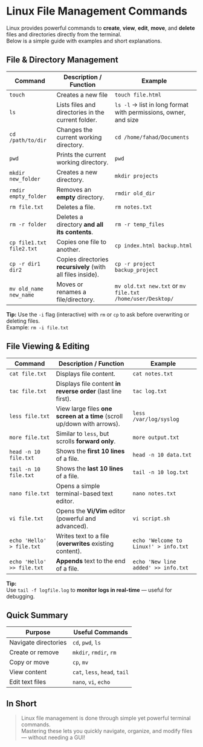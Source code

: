 # Linux File Management Commands

Linux provides powerful commands to **create**, **view**, **edit**, **move**, and **delete** files and directories directly from the terminal.  
Below is a simple guide with examples and short explanations.

## File & Directory Management

| **Command** | **Description / Function** | **Example** |
|--------------|-----------------------------|--------------|
| `touch`| Creates a new file | `touch file.html`|
| `ls` | Lists files and directories in the current folder. | `ls -l` → list in long format with permissions, owner, and size |
| `cd /path/to/dir` | Changes the current working directory. | `cd /home/fahad/Documents` |
| `pwd` | Prints the current working directory. | `pwd` |
| `mkdir new_folder` | Creates a new directory. | `mkdir projects` |
| `rmdir empty_folder` | Removes an **empty** directory. | `rmdir old_dir` |
| `rm file.txt` | Deletes a file. | `rm notes.txt` |
| `rm -r folder` | Deletes a directory **and all its contents**. | `rm -r temp_files` |
| `cp file1.txt file2.txt` | Copies one file to another. | `cp index.html backup.html` |
| `cp -r dir1 dir2` | Copies directories **recursively** (with all files inside). | `cp -r project backup_project` |
| `mv old_name new_name` | Moves or renames a file/directory. | `mv old.txt new.txt` or `mv file.txt /home/user/Desktop/` |

**Tip:** Use the `-i` flag (interactive) with `rm` or `cp` to ask before overwriting or deleting files.  
Example: `rm -i file.txt`

## File Viewing & Editing

| **Command** | **Description / Function** | **Example** |
|--------------|-----------------------------|--------------|
| `cat file.txt` | Displays file content. | `cat notes.txt` |
| `tac file.txt` | Displays file content **in reverse order** (last line first). | `tac log.txt` |
| `less file.txt` | View large files **one screen at a time** (scroll up/down with arrows). | `less /var/log/syslog` |
| `more file.txt` | Similar to `less`, but scrolls **forward only**. | `more output.txt` |
| `head -n 10 file.txt` | Shows the **first 10 lines** of a file. | `head -n 10 data.txt` |
| `tail -n 10 file.txt` | Shows the **last 10 lines** of a file. | `tail -n 10 log.txt` |
| `nano file.txt` | Opens a simple terminal-based text editor. | `nano notes.txt` |
| `vi file.txt` | Opens the **Vi/Vim** editor (powerful and advanced). | `vi script.sh` |
| `echo 'Hello' > file.txt` | Writes text to a file (**overwrites** existing content). | `echo 'Welcome to Linux!' > info.txt` |
| `echo 'Hello' >> file.txt` | **Appends** text to the end of a file. | `echo 'New line added' >> info.txt` |

**Tip:**  
Use `tail -f logfile.log` to **monitor logs in real-time** — useful for debugging.

## Quick Summary

| **Purpose** | **Useful Commands** |
|--------------|---------------------|
| Navigate directories | `cd`, `pwd`, `ls` |
| Create or remove | `mkdir`, `rmdir`, `rm` |
| Copy or move | `cp`, `mv` |
| View content | `cat`, `less`, `head`, `tail` |
| Edit text files | `nano`, `vi`, `echo` |

## In Short

> Linux file management is done through simple yet powerful terminal commands.  
> Mastering these lets you quickly navigate, organize, and modify files — without needing a GUI!
